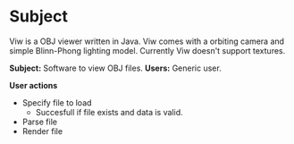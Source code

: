 # Subject

Viw is a OBJ viewer written in Java. Viw comes with a orbiting camera and simple Blinn-Phong lighting model. Currently Viw doesn't support textures.


**Subject:** Software to view OBJ files.
**Users:** Generic user.

**User actions**
- Specify file to load
    - Succesfull if file exists and data is valid.
- Parse file
- Render file

